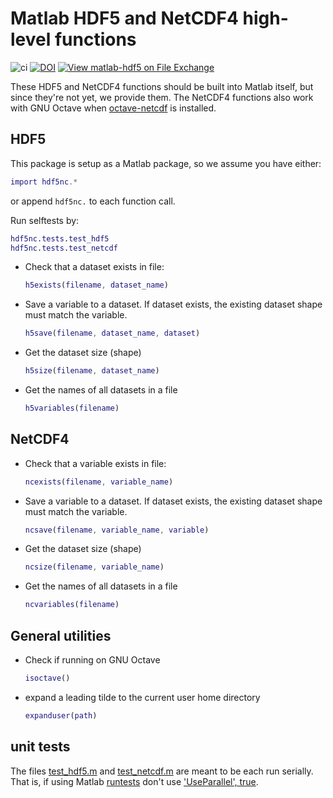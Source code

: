 # Matlab HDF5 and NetCDF4 high-level functions

![ci](https://github.com/scivision/matlab-hdf5/workflows/ci/badge.svg)
[![DOI](https://zenodo.org/badge/273830124.svg)](https://zenodo.org/badge/latestdoi/273830124)
[![View matlab-hdf5 on File Exchange](https://www.mathworks.com/matlabcentral/images/matlab-file-exchange.svg)](https://www.mathworks.com/matlabcentral/fileexchange/78673-matlab-hdf5)

These HDF5 and NetCDF4 functions should be built into Matlab itself, but since they're not yet, we provide them.
The NetCDF4 functions also work with GNU Octave when
[octave-netcdf](https://octave.sourceforge.io/netcdf/index.html)
is installed.

## HDF5

This package is setup as a Matlab package, so we assume you have either:

```matlab
import hdf5nc.*
```

or append `hdf5nc.` to each function call.

Run selftests by:

```matlab
hdf5nc.tests.test_hdf5
hdf5nc.tests.test_netcdf
```

* Check that a dataset exists in file:

    ```matlab
    h5exists(filename, dataset_name)
    ```

* Save a variable to a dataset. If dataset exists, the existing dataset shape must match the variable.

    ```matlab
    h5save(filename, dataset_name, dataset)
    ```

* Get the dataset size (shape)

    ```matlab
    h5size(filename, dataset_name)
    ```

* Get the names of all datasets in a file

    ```matlab
    h5variables(filename)
    ```

## NetCDF4

* Check that a variable exists in file:

    ```matlab
    ncexists(filename, variable_name)
    ```

* Save a variable to a dataset. If dataset exists, the existing dataset shape must match the variable.

    ```matlab
    ncsave(filename, variable_name, variable)
    ```

* Get the dataset size (shape)

    ```matlab
    ncsize(filename, variable_name)
    ```

* Get the names of all datasets in a file

    ```matlab
    ncvariables(filename)
    ```

## General utilities

* Check if running on GNU Octave

    ```matlab
    isoctave()
    ```

* expand a leading tilde to the current user home directory

    ```matlab
    expanduser(path)
    ```

## unit tests

The files
[test_hdf5.m](./test_hdf5.m)
and
[test_netcdf.m](./test_netcdf.m)
are meant to be each run serially.
That is, if using Matlab
[runtests](https://www.mathworks.com/help/matlab/ref/runtests.html)
don't use
['UseParallel', true](https://www.mathworks.com/help/parallel-computing/run-matlab-functions-with-automatic-parallel-support.html).
